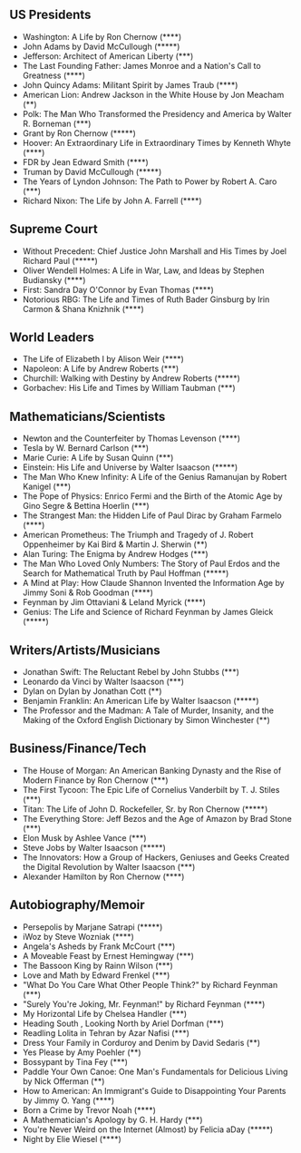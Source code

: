 ## US Presidents
* Washington: A Life by Ron Chernow (****)
* John Adams by David McCullough (*****)
* Jefferson: Architect of American Liberty (***)
* The Last Founding Father: James Monroe and a Nation's Call to Greatness (****)
* John Quincy Adams: Militant Spirit by James Traub (****)
* American Lion: Andrew Jackson in the White House by Jon Meacham (**)
* Polk: The Man Who Transformed the Presidency and America by Walter R. Borneman (***)
* Grant by Ron Chernow (*****)
* Hoover: An Extraordinary Life in Extraordinary Times by Kenneth Whyte (****)
* FDR by Jean Edward Smith (****)
* Truman by David McCullough (*****)
* The Years of Lyndon Johnson: The Path to Power by Robert A. Caro (***)
* Richard Nixon: The Life by John A. Farrell (****)

## Supreme Court
* Without Precedent: Chief Justice John Marshall and His Times by Joel Richard Paul (*****)
* Oliver Wendell Holmes: A Life in War, Law, and Ideas by Stephen Budiansky (****)
* First: Sandra Day O'Connor by Evan Thomas (****)
* Notorious RBG: The Life and Times of Ruth Bader Ginsburg by Irin Carmon & Shana Knizhnik (****)

## World Leaders
* The Life of Elizabeth I by Alison Weir (****)
* Napoleon: A Life by Andrew Roberts (***)
* Churchill: Walking with Destiny by Andrew Roberts (*****)
* Gorbachev: His Life and Times by William Taubman (***)

## Mathematicians/Scientists
* Newton and the Counterfeiter by Thomas Levenson (****)
* Tesla by W. Bernard Carlson (***)
* Marie Curie: A Life by Susan Quinn (***)
* Einstein: His Life and Universe by Walter Isaacson (*****)
* The Man Who Knew Infinity: A Life of the Genius Ramanujan by Robert Kanigel (***) 
* The Pope of Physics: Enrico Fermi and the Birth of the Atomic Age by Gino Segre & Bettina Hoerlin (***)
* The Strangest Man: the Hidden Life of Paul Dirac by Graham Farmelo (****)
* American Prometheus: The Triumph and Tragedy of J. Robert Oppenheimer by Kai Bird & Martin J. Sherwin (**)
* Alan Turing: The Enigma by Andrew Hodges (***)
* The Man Who Loved Only Numbers: The Story of Paul Erdos and the Search for Mathematical Truth by Paul Hoffman (*****)
* A Mind at Play: How Claude Shannon Invented the Information Age by Jimmy Soni & Rob Goodman (****)
* Feynman by Jim Ottaviani & Leland Myrick (****)
* Genius: The Life and Science of Richard Feynman by James Gleick (*****)

## Writers/Artists/Musicians
* Jonathan Swift: The Reluctant Rebel by John Stubbs (***)
* Leonardo da Vinci by Walter Isaacson (***)
* Dylan on Dylan by Jonathan Cott (**)
* Benjamin Franklin: An American Life by Walter Isaacson (*****)
* The Professor and the Madman: A Tale of Murder, Insanity, and the Making of the Oxford English Dictionary by Simon Winchester (**)

## Business/Finance/Tech
* The House of Morgan: An American Banking Dynasty and the Rise of Modern Finance by Ron Chernow (***)
* The First Tycoon: The Epic Life of Cornelius Vanderbilt by T. J. Stiles (***)
* Titan: The Life of John D. Rockefeller, Sr. by Ron Chernow (*****)
* The Everything Store: Jeff Bezos and the Age of Amazon by Brad Stone (***)
* Elon Musk by Ashlee Vance (***)
* Steve Jobs by Walter Isaacson (*****)
* The Innovators: How a Group of Hackers, Geniuses and Geeks Created the Digital Revolution by Walter Isaacson (***)
* Alexander Hamilton by Ron Chernow (****)

## Autobiography/Memoir
* Persepolis by Marjane Satrapi (*****)
* iWoz by Steve Wozniak (****)
* Angela's Asheds by Frank McCourt (***)
* A Moveable Feast by Ernest Hemingway (***)
* The Bassoon King by Rainn Wilson (***)
* Love and Math by Edward Frenkel (***)
* "What Do You Care What Other People Think?" by Richard Feynman (***)
* "Surely You're Joking, Mr. Feynman!" by Richard Feynman (****)
* My Horizontal Life by Chelsea Handler (***)
* Heading South , Looking North by Ariel Dorfman (***)
* Readling Lolita in Tehran by Azar Nafisi (***)
* Dress Your Family in Corduroy and Denim by David Sedaris (**)
* Yes Please by Amy Poehler (**)
* Bossypant by Tina Fey (***)
* Paddle Your Own Canoe: One Man's Fundamentals for Delicious Living by Nick Offerman (**)
* How to American: An Immigrant's Guide to Disappointing Your Parents by Jimmy O. Yang (****)
* Born a Crime by Trevor Noah (****)
* A Mathematician's Apology by G. H. Hardy (***)
* You're Never Weird on the Internet (Almost) by Felicia aDay (*****)
* Night by Elie Wiesel (****)
